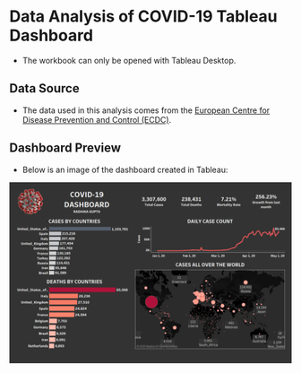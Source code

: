 # Data Analysis of COVID-19 Tableau Dashboard

- The workbook can only be opened with Tableau Desktop.

## Data Source
- The data used in this analysis comes from the [European Centre for Disease Prevention and Control (ECDC)](https://opendata.ecdc.europa.eu/covid19/casedistribution/csv).

## Dashboard Preview
- Below is an image of the dashboard created in Tableau:

![Dashboard Preview](Dashboard%201.png)
